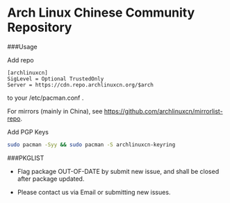 Arch Linux Chinese Community Repository
====

###Usage

Add repo

```
[archlinuxcn]
SigLevel = Optional TrustedOnly
Server = https://cdn.repo.archlinuxcn.org/$arch
```
to your /etc/pacman.conf .

For mirrors (mainly in China), see https://github.com/archlinuxcn/mirrorlist-repo.

Add PGP Keys

```bash
sudo pacman -Syy && sudo pacman -S archlinuxcn-keyring
```

###PKGLIST

* Flag package OUT-OF-DATE by submit new issue, and shall be closed after package updated.

* Please contact us via Email or submitting new issues.
